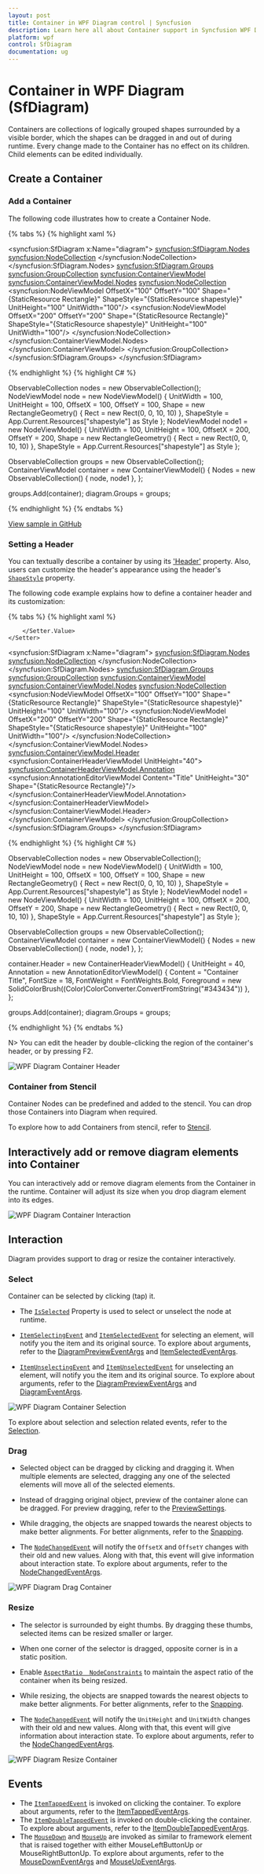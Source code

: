```yaml
---
layout: post
title: Container in WPF Diagram control | Syncfusion
description: Learn here all about Container support in Syncfusion WPF Diagram (SfDiagram) control, its elements and more.
platform: wpf
control: SfDiagram
documentation: ug
---
```


# Container in WPF Diagram (SfDiagram)

Containers are collections of logically grouped shapes surrounded by a visible border, which the shapes can be dragged in and out of during runtime. Every change made to the Container has no effect on its children. Child elements can be edited individually.

## Create a Container

### Add a Container

The following code illustrates how to create a Container Node.

{% tabs %}
{% highlight xaml %}

<syncfusion:SfDiagram x:Name="diagram">
    <syncfusion:SfDiagram.Nodes>
        <!--Initialize the NodeCollection-->
        <syncfusion:NodeCollection>
        </syncfusion:NodeCollection>
    </syncfusion:SfDiagram.Nodes>
    <syncfusion:SfDiagram.Groups>
        <syncfusion:GroupCollection>
            <syncfusion:ContainerViewModel>
                <syncfusion:ContainerViewModel.Nodes>
                    <syncfusion:NodeCollection>
                        <syncfusion:NodeViewModel OffsetX="100" OffsetY="100" 
                                                  Shape="{StaticResource Rectangle}" 
                                                  ShapeStyle="{StaticResource shapestyle}" 
                                                  UnitHeight="100" UnitWidth="100"/>
                        <syncfusion:NodeViewModel OffsetX="200" OffsetY="200" 
                                                  Shape="{StaticResource Rectangle}" 
                                                  ShapeStyle="{StaticResource shapestyle}" 
                                                  UnitHeight="100" UnitWidth="100"/>
                    </syncfusion:NodeCollection>
                </syncfusion:ContainerViewModel.Nodes>
            </syncfusion:ContainerViewModel>
        </syncfusion:GroupCollection>
    </syncfusion:SfDiagram.Groups>
</syncfusion:SfDiagram>

{% endhighlight %}
{% highlight C# %}

ObservableCollection<NodeViewModel> nodes = new ObservableCollection<NodeViewModel>();
NodeViewModel node = new NodeViewModel()
{
	UnitWidth = 100,
	UnitHeight = 100,
	OffsetX = 100,
	OffsetY = 100,
	Shape = new RectangleGeometry() { Rect = new Rect(0, 0, 10, 10) },
	ShapeStyle = App.Current.Resources["shapestyle"] as Style
};
NodeViewModel node1 = new NodeViewModel()
{
	UnitWidth = 100,
	UnitHeight = 100,
	OffsetX = 200,
	OffsetY = 200,
	Shape = new RectangleGeometry() { Rect = new Rect(0, 0, 10, 10) },
	ShapeStyle = App.Current.Resources["shapestyle"] as Style
};

ObservableCollection<GroupViewModel> groups = new ObservableCollection<GroupViewModel>();
ContainerViewModel container = new ContainerViewModel()
{
	Nodes = new ObservableCollection<NodeViewModel>()
	{
		node,
		node1
	},
};

groups.Add(container);
diagram.Groups = groups;

{% endhighlight %}
{% endtabs %}

[View sample in GitHub](https://github.com/SyncfusionExamples/WPF-Diagram-Examples/tree/master/Samples/Container)

### Setting a Header

You can textually describe a container by using its ['Header'](https://help.syncfusion.com/cr/wpf/Syncfusion.UI.Xaml.Diagram.ContainerViewModel.html#Syncfusion_UI_Xaml_Diagram_ContainerViewModel_Header) property. Also, users can customize the header's appearance using the header's [`ShapeStyle`](https://help.syncfusion.com/cr/wpf/Syncfusion.UI.Xaml.Diagram.ContainerHeaderViewModel.html#Syncfusion_UI_Xaml_Diagram_ContainerHeaderViewModel_ShapeStyle) property.

The following code example explains how to define a container header and its customization:

{% tabs %}
{% highlight xaml %}

<Style TargetType="syncfusion:ContainerHeader">
    <Setter Property="ShapeStyle">
        <Setter.Value>
            <Style TargetType="Path">
                <Setter Property="Fill" Value="CornflowerBlue"/>
                <Setter Property="Stretch" Value="Fill"/>
                <Setter Property="Data">
                    <Setter.Value>
                        <RectangleGeometry Rect="10,10,10,10"/>
                    </Setter.Value>
                </Setter>
            </Style>
        </Setter.Value>
    </Setter>
</Style>

<syncfusion:SfDiagram x:Name="diagram">
    <syncfusion:SfDiagram.Nodes>
        <!--Initialize the NodeCollection-->
        <syncfusion:NodeCollection>
        </syncfusion:NodeCollection>
    </syncfusion:SfDiagram.Nodes>
    <syncfusion:SfDiagram.Groups>
        <syncfusion:GroupCollection>
            <syncfusion:ContainerViewModel>
                <syncfusion:ContainerViewModel.Nodes>
                    <syncfusion:NodeCollection>
                        <syncfusion:NodeViewModel OffsetX="100" OffsetY="100" 
                                                  Shape="{StaticResource Rectangle}" 
                                                  ShapeStyle="{StaticResource shapestyle}" 
                                                  UnitHeight="100" UnitWidth="100"/>
                        <syncfusion:NodeViewModel OffsetX="200" OffsetY="200" 
                                                  Shape="{StaticResource Rectangle}" 
                                                  ShapeStyle="{StaticResource shapestyle}" 
                                                  UnitHeight="100" UnitWidth="100"/>
                    </syncfusion:NodeCollection>
                </syncfusion:ContainerViewModel.Nodes>
                <syncfusion:ContainerViewModel.Header>
                    <syncfusion:ContainerHeaderViewModel UnitHeight="40">
                        <syncfusion:ContainerHeaderViewModel.Annotation>
                            <syncfusion:AnnotationEditorViewModel Content="Title" UnitHeight="30" Shape="{StaticResource Rectangle}"/>
                        </syncfusion:ContainerHeaderViewModel.Annotation>
                    </syncfusion:ContainerHeaderViewModel>
                </syncfusion:ContainerViewModel.Header>
            </syncfusion:ContainerViewModel>
        </syncfusion:GroupCollection>
    </syncfusion:SfDiagram.Groups>
</syncfusion:SfDiagram>

{% endhighlight %}
{% highlight C# %}

ObservableCollection<NodeViewModel> nodes = new ObservableCollection<NodeViewModel>();
NodeViewModel node = new NodeViewModel()
{
	UnitWidth = 100,
	UnitHeight = 100,
	OffsetX = 100,
	OffsetY = 100,
	Shape = new RectangleGeometry() { Rect = new Rect(0, 0, 10, 10) },
	ShapeStyle = App.Current.Resources["shapestyle"] as Style
};
NodeViewModel node1 = new NodeViewModel()
{
	UnitWidth = 100,
	UnitHeight = 100,
	OffsetX = 200,
	OffsetY = 200,
	Shape = new RectangleGeometry() { Rect = new Rect(0, 0, 10, 10) },
	ShapeStyle = App.Current.Resources["shapestyle"] as Style
};

ObservableCollection<GroupViewModel> groups = new ObservableCollection<GroupViewModel>();
ContainerViewModel container = new ContainerViewModel()
{
	Nodes = new ObservableCollection<NodeViewModel>()
	{
		node,
		node1
	},
};

container.Header = new ContainerHeaderViewModel()
{
    UnitHeight = 40,
    Annotation = new AnnotationEditorViewModel()
    {
        Content = "Container Title",
        FontSize = 18,
        FontWeight = FontWeights.Bold,
        Foreground = new SolidColorBrush((Color)ColorConverter.ConvertFromString("#343434"))
    },
};

groups.Add(container);
diagram.Groups = groups;

{% endhighlight %}
{% endtabs %}

N> You can edit the header by double-clicking the region of the container's header, or by pressing F2.

![WPF Diagram Container Header](Container_images/ContainerHeader.png)

### Container from Stencil

Container Nodes can be predefined and added to the stencil. You can drop those Containers into Diagram when required.

To explore how to add Containers from stencil, refer to [Stencil](https://help.syncfusion.com/wpf/diagram/stencil/stencil).

## Interactively add or remove diagram elements into Container

You can interactively add or remove diagram elements from the Container in the runtime. Container will adjust its size when you drop diagram element into its edges.

![WPF Diagram Container Interaction](Container_images/Container.gif)

## Interaction

Diagram provides support to drag or resize the container interactively. 

### Select

Container can be selected by clicking (tap) it.

* The [`IsSelected`](https://help.syncfusion.com/cr/wpf/Syncfusion.UI.Xaml.Diagram.Node.html#Syncfusion_UI_Xaml_Diagram_Node_IsSelected) Property is used to select or unselect the node at runtime.

* [`ItemSelectingEvent`](https://help.syncfusion.com/cr/wpf/Syncfusion.UI.Xaml.Diagram.IGraphInfo.html#Syncfusion_UI_Xaml_Diagram_IGraphInfo_ItemSelectingEvent) and [`ItemSelectedEvent`](https://help.syncfusion.com/cr/wpf/Syncfusion.UI.Xaml.Diagram.IGraphInfo.html#Syncfusion_UI_Xaml_Diagram_IGraphInfo_ItemSelectedEvent) for selecting an element, will notify you the item and its original source. To explore about arguments, refer to the [DiagramPreviewEventArgs](https://help.syncfusion.com/cr/wpf/Syncfusion.UI.Xaml.Diagram.DiagramPreviewEventArgs.html) and [ItemSelectedEventArgs](https://help.syncfusion.com/cr/wpf/Syncfusion.UI.Xaml.Diagram.ItemSelectedEventArgs.html).

* [`ItemUnselectingEvent`](https://help.syncfusion.com/cr/wpf/Syncfusion.UI.Xaml.Diagram.IGraphInfo.html#Syncfusion_UI_Xaml_Diagram_IGraphInfo_ItemUnSelectingEvent) and [`ItemUnselectedEvent`](https://help.syncfusion.com/cr/wpf/Syncfusion.UI.Xaml.Diagram.IGraphInfo.html#Syncfusion_UI_Xaml_Diagram_IGraphInfo_ItemUnSelectedEvent) for unselecting an element, will notify you the item and its original source. To explore about arguments, refer to the [DiagramPreviewEventArgs](https://help.syncfusion.com/cr/wpf/Syncfusion.UI.Xaml.Diagram.DiagramPreviewEventArgs.html) and [DiagramEventArgs](https://help.syncfusion.com/cr/wpf/Syncfusion.UI.Xaml.Diagram.DiagramEventArgs.html).

![WPF Diagram Container Selection](Container_images/Container-Selection.png)

To explore about selection and selection related events, refer to the [Selection](https://help.syncfusion.com/wpf/diagram/interaction/selection).

### Drag  

* Selected object can be dragged by clicking and dragging it. When multiple elements are selected, dragging any one of the selected elements will move all of the selected elements.

* Instead of dragging original object, preview of the container alone can be dragged. For preview dragging, refer to the [PreviewSettings](https://help.syncfusion.com/wpf/diagram/interaction/dragging/previewsettings/preview-settings). 

* While dragging, the objects are snapped towards the nearest objects to make better alignments. For better alignments, refer to the [Snapping](https://help.syncfusion.com/wpf/diagram/snapping "Snapping").

* The [`NodeChangedEvent`](https://help.syncfusion.com/cr/wpf/Syncfusion.UI.Xaml.Diagram.IGraphInfo.html#Syncfusion_UI_Xaml_Diagram_IGraphInfo_NodeChangedEvent) will notify the `OffsetX` and `OffsetY` changes with their old and new values. Along with that, this event will give information about interaction state. To explore about arguments, refer to the [NodeChangedEventArgs](https://help.syncfusion.com/cr/wpf/Syncfusion.UI.Xaml.Diagram.NodeChangedEventArgs.html).

![WPF Diagram Drag Container](Container_images/Container-Drag.gif)

### Resize

* The selector is surrounded by eight thumbs. By dragging these thumbs, selected items can be resized smaller or larger.
* When one corner of the selector is dragged, opposite corner is in a static position.
* Enable [`AspectRatio  NodeConstraints`](https://help.syncfusion.com/cr/wpf/Syncfusion.UI.Xaml.Diagram.NodeConstraints.html) to maintain the aspect ratio of the container when its being resized. 
* While resizing, the objects are snapped towards the nearest objects to make better alignments. For better alignments, refer to the [Snapping](https://help.syncfusion.com/wpf/diagram/snapping/definesnapping "Snapping").

* The [`NodeChangedEvent`](https://help.syncfusion.com/cr/wpf/Syncfusion.UI.Xaml.Diagram.IGraphInfo.html#Syncfusion_UI_Xaml_Diagram_IGraphInfo_NodeChangedEvent) will notify the `UnitHeight` and `UnitWidth` changes with their old and new values. Along with that, this event will give information about  interaction state. To explore about arguments, refer to the [NodeChangedEventArgs](https://help.syncfusion.com/cr/wpf/Syncfusion.UI.Xaml.Diagram.NodeChangedEventArgs.html).

![WPF Diagram Resize Container](Container_images/Container-Resize.gif)

## Events

* The [`ItemTappedEvent`](https://help.syncfusion.com/cr/wpf/Syncfusion.UI.Xaml.Diagram.IGraphInfo.html#Syncfusion_UI_Xaml_Diagram_IGraphInfo_ItemTappedEvent) is invoked on clicking the container. To explore about arguments, refer to the [ItemTappedEventArgs](https://help.syncfusion.com/cr/wpf/Syncfusion.UI.Xaml.Diagram.ItemTappedEventArgs.html).
* The [`ItemDoubleTappedEvent`](https://help.syncfusion.com/cr/wpf/Syncfusion.UI.Xaml.Diagram.IGraphInfo.html#Syncfusion_UI_Xaml_Diagram_IGraphInfo_ItemDoubleTappedEvent) is invoked on double-clicking the container. To explore about arguments, refer to the [ItemDoubleTappedEventArgs](https://help.syncfusion.com/cr/wpf/Syncfusion.UI.Xaml.Diagram.ItemDoubleTappedEventArgs.html).
* The [`MouseDown`](https://help.syncfusion.com/cr/wpf/Syncfusion.UI.Xaml.Diagram.IGraphInfo.html#Syncfusion_UI_Xaml_Diagram_IGraphInfo_MouseDown) and [`MouseUp`](https://help.syncfusion.com/cr/wpf/Syncfusion.UI.Xaml.Diagram.IGraphInfo.html#Syncfusion_UI_Xaml_Diagram_IGraphInfo_MouseUp) are invoked as similar to framework element that is raised together with either MouseLeftButtonUp or MouseRightButtonUp. To explore about arguments, refer to the [MouseDownEventArgs](https://help.syncfusion.com/cr/wpf/Syncfusion.UI.Xaml.Diagram.MouseDownEventArgs.html) and
[MouseUpEventArgs](https://help.syncfusion.com/cr/wpf/Syncfusion.UI.Xaml.Diagram.MouseUpEventArgs.html).